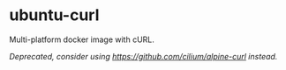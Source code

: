 # ubuntu-curl

Multi-platform docker image with cURL.

_Deprecated, consider using https://github.com/cilium/alpine-curl instead._
